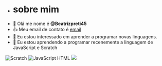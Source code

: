 - # sobre mim
- 👋 Olá me nome é **@Beatrizpreti45**
- :+1: Meu email de contato é [email](beatriz.greco@escola.pr.gov.br)
-  👀 Eu estou interessado em aprender a programar novas linguagens.
- 🌱 Eu estou aprendendo a programar recenemente a linguagem de JavaScript e Scratch

![Scratch](https://img.shields.io/badge/Scratch-4D97FF?style=for-the-badge&logo=Scratch&logoColor=white)
![JavaScript](https://img.shields.io/badge/JavaScript-323330/style=for-the-badge&logo=javascript&logoColor=F7DF1E)
HTML <img src="https://img.shields.io/badge/Scratch-4D97FF?style=for-the-badge&logo=Scratch&logoColor=white" />


